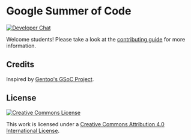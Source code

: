 # Google Summer of Code

[![Developer Chat](https://img.shields.io/gitter/room/proot-me/devs.svg?style=flat-square)](https://gitter.im/proot-me/gsoc)

Welcome students! Please take a look at the [contributing guide](CONTRIBUTING.md) for more information.

## Credits

Inspired by [Gentoo's GSoC Project](https://wiki.gentoo.org/wiki/Google_Summer_of_Code).

## License

[![Creative Commons License](http://i.creativecommons.org/l/by/4.0/88x31.png)][cc-by-4.0]

This work is licensed under a [Creative Commons Attribution 4.0 International License][cc-by-4.0].

[cc-by-4.0]: http://creativecommons.org/licenses/by/4.0
